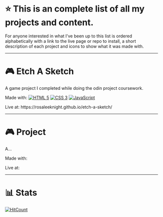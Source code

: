 # ⭐ This is an complete list of all my projects and content.
For anyone interested in what I've been up to this list is ordered alphabetically with a link to the live page or repo to install, a short description of each project and icons to show what it was made with.

-----
# 🎮 Etch A Sketch
<p> A game project I completed while doing the odin project coursework. </p>
<p> Made with: <a href="https://html.spec.whatwg.org/multipage/"><img src="https://user-images.githubusercontent.com/97799058/156934529-fc15c490-2529-4d2a-87b6-c32c13999df5.svg" alt="HTML 5" ></a> <a href="https://www.w3.org/Style/CSS/"><img src="https://user-images.githubusercontent.com/97799058/156934609-09270fb4-242a-41ae-847a-98c2d4329768.svg" alt="CSS 3" ></a> <a href="https://developer.mozilla.org/en-US/docs/Web/JavaScript"><img src="https://user-images.githubusercontent.com/97799058/156934745-edea71d3-f814-43b1-9e1a-943a0b7a7b30.svg" alt="JavaScript" ></a> </p> 
<p> Live at: https://rosaleeknight.github.io/etch-a-sketch/ </p>

-----
# 🎮 Project
<p> A... </p>
<p> Made with: </p> 
<p> Live at: </p>

-----
# 📊 Stats
  [![HitCount](https://hits.dwyl.com/RosaleeKnight/project-list.svg?style=flat-square)](http://hits.dwyl.com/RosaleeKnight/project-list)
